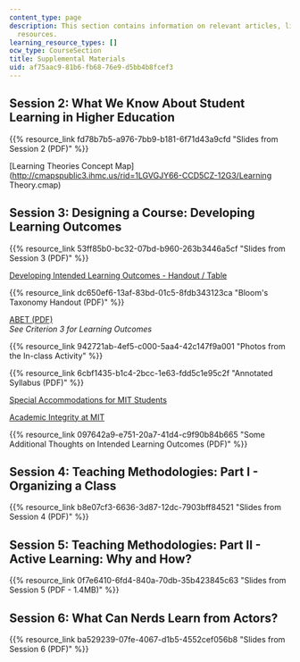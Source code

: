 ```yaml
---
content_type: page
description: This section contains information on relevant articles, links, and other
  resources.
learning_resource_types: []
ocw_type: CourseSection
title: Supplemental Materials
uid: af75aac9-81b6-fb68-76e9-d5bb4b8fcef3
---
```


Session 2: What We Know About Student Learning in Higher Education
------------------------------------------------------------------

{{% resource_link fd78b7b5-a976-7bb9-b181-6f71d43a9cfd "Slides from Session 2 (PDF)" %}}

[Learning Theories Concept Map](http://cmapspublic3.ihmc.us/rid=1LGVGJY66-CCD5CZ-12G3/Learning Theory.cmap)

Session 3: Designing a Course: Developing Learning Outcomes
-----------------------------------------------------------

{{% resource_link 53ff85b0-bc32-07bd-b960-263b3446a5cf "Slides from Session 3 (PDF)" %}}

[Developing Intended Learning Outcomes - Handout / Table](http://cei.umn.edu/support-services/tutorials/integrated-aligned-course-design/part-2-establishing-student-learning)

{{% resource_link dc650ef6-13af-83bd-01c5-8fdb343123ca "Bloom's Taxonomy Handout (PDF)" %}}

[ABET (PDF)](http://www.abet.org/wp-content/uploads/2015/05/E001-15-16-EAC-Criteria-03-10-15.pdf)  
_See Criterion 3 for Learning Outcomes_

{{% resource_link 942721ab-4ef5-c000-5aa4-42c147f9a001 "Photos from the In-class Activity" %}}

{{% resource_link 6cbf1435-b1c4-2bcc-1e63-fdd5c1e95c2f "Annotated Syllabus (PDF)" %}}

[Special Accommodations for MIT Students](http://web.mit.edu/uaap/sds/students/procedures.html)

[Academic Integrity at MIT](http://integrity.mit.edu/)

{{% resource_link 097642a9-e751-20a7-41d4-c9f90b84b665 "Some Additional Thoughts on Intended Learning Outcomes (PDF)" %}}

Session 4: Teaching Methodologies: Part I - Organizing a Class
--------------------------------------------------------------

{{% resource_link b8e07cf3-6636-3d87-12dc-7903bff84521 "Slides from Session 4 (PDF)" %}}

Session 5: Teaching Methodologies: Part II - Active Learning: Why and How?
--------------------------------------------------------------------------

{{% resource_link 0f7e6410-6fd4-840a-70db-35b423845c63 "Slides from Session 5 (PDF - 1.4MB)" %}}

Session 6: What Can Nerds Learn from Actors?
--------------------------------------------

{{% resource_link ba529239-07fe-4067-d1b5-4552cef056b8 "Slides from Session 6 (PDF)" %}}
